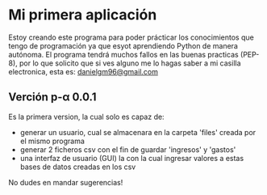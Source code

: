 # Mi primera aplicación
Estoy creando este programa para poder prácticar los conocimientos que tengo de programación ya que esyot aprendiendo Python de manera autónoma.
El programa tendrá muchos fallos en las buenas practicas (PEP-8), por lo que solicito que si ves alguno me lo hagas saber a mi casilla electronica, esta es:
danielgm96@gmail.com

## Verción p-α 0.0.1
Es la primera version, la cual solo es capaz de:
- generar un usuario, cual se almacenara en la carpeta 'files' creada por el mismo programa
- generar 2 ficheros csv con el fin de guardar 'ingresos' y 'gastos'
- una interfaz de usuario (GUI) la con la cual ingresar valores a estas bases de datos creadas en los csv

No dudes en mandar sugerencias!
